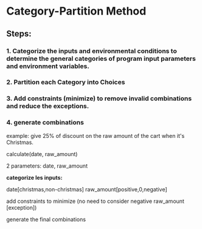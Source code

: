 # Category-Partition Method

## Steps:

### 1. Categorize **the inputs and environmental conditions** to determine the general categories of program input parameters and environment variables.

### 2. Partition each Category into Choices

### 3. Add constraints (minimize) to remove invalid combinations and reduce the exceptions.

### 4. generate combinations

example: give 25% of discount on the raw amount of the cart when it's Christmas.

calculate(date, raw_amount)

2 parameters: date, raw_amount

**categorize les inputs:**

date[christmas,non-christmas]
raw_amount[positive,0,negative]

add constraints to minimize (no need to consider negative raw_amount [exception])

generate the final combinations
